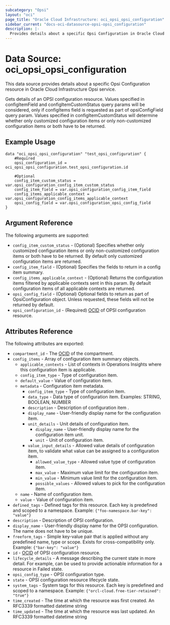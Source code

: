 ```yaml
---
subcategory: "Opsi"
layout: "oci"
page_title: "Oracle Cloud Infrastructure: oci_opsi_opsi_configuration"
sidebar_current: "docs-oci-datasource-opsi-opsi_configuration"
description: |-
  Provides details about a specific Opsi Configuration in Oracle Cloud Infrastructure Opsi service
---
```


# Data Source: oci_opsi_opsi_configuration
This data source provides details about a specific Opsi Configuration resource in Oracle Cloud Infrastructure Opsi service.

Gets details of an OPSI configuration resource.
Values specified in configItemField and configItemCustomStatus query params will be considered, only if configItems field is requested as part of opsiConfigField query param.
Values specified in configItemCustomStatus will determine whether only customized configuration items or only non-customized configuration items or both have to be returned.


## Example Usage

```hcl
data "oci_opsi_opsi_configuration" "test_opsi_configuration" {
	#Required
	opsi_configuration_id = oci_opsi_opsi_configuration.test_opsi_configuration.id

	#Optional
	config_item_custom_status = var.opsi_configuration_config_item_custom_status
	config_item_field = var.opsi_configuration_config_item_field
	config_items_applicable_context = var.opsi_configuration_config_items_applicable_context
	opsi_config_field = var.opsi_configuration_opsi_config_field
}
```

## Argument Reference

The following arguments are supported:

* `config_item_custom_status` - (Optional) Specifies whether only customized configuration items or only non-customized configuration items or both have to be returned. By default only customized configuration items are returned. 
* `config_item_field` - (Optional) Specifies the fields to return in a config item summary.
* `config_items_applicable_context` - (Optional) Returns the configuration items filtered by applicable contexts sent in this param. By default configuration items of all applicable contexts are returned. 
* `opsi_config_field` - (Optional) Optional fields to return as part of OpsiConfiguration object. Unless requested, these fields will not be returned by default. 
* `opsi_configuration_id` - (Required) [OCID](https://docs.cloud.oracle.com/iaas/Content/General/Concepts/identifiers.htm) of OPSI configuration resource. 


## Attributes Reference

The following attributes are exported:

* `compartment_id` - The [OCID](https://docs.cloud.oracle.com/iaas/Content/General/Concepts/identifiers.htm) of the compartment.
* `config_items` - Array of configuration item summary objects.
	* `applicable_contexts` - List of contexts in Operations Insights where this configuration item is applicable.
	* `config_item_type` - Type of configuration item.
	* `default_value` - Value of configuration item.
	* `metadata` - Configuration item metadata.
		* `config_item_type` - Type of configuration item.
		* `data_type` - Data type of configuration item. Examples: STRING, BOOLEAN, NUMBER 
		* `description` - Description of configuration item .
		* `display_name` - User-friendly display name for the configuration item.
		* `unit_details` - Unit details of configuration item.
			* `display_name` - User-friendly display name for the configuration item unit.
			* `unit` - Unit of configuration item.
		* `value_input_details` - Allowed value details of configuration item, to validate what value can be assigned to a configuration item.
			* `allowed_value_type` - Allowed value type of configuration item.
			* `max_value` - Maximum value limit for the configuration item.
			* `min_value` - Minimum value limit for the configuration item.
			* `possible_values` - Allowed values to pick for the configuration item.
	* `name` - Name of configuration item.
	* `value` - Value of configuration item.
* `defined_tags` - Defined tags for this resource. Each key is predefined and scoped to a namespace. Example: `{"foo-namespace.bar-key": "value"}` 
* `description` - Description of OPSI configuration.
* `display_name` - User-friendly display name for the OPSI configuration. The name does not have to be unique.
* `freeform_tags` - Simple key-value pair that is applied without any predefined name, type or scope. Exists for cross-compatibility only. Example: `{"bar-key": "value"}` 
* `id` - [OCID](https://docs.cloud.oracle.com/iaas/Content/General/Concepts/identifiers.htm) of OPSI configuration resource. 
* `lifecycle_details` - A message describing the current state in more detail. For example, can be used to provide actionable information for a resource in Failed state.
* `opsi_config_type` - OPSI configuration type.
* `state` - OPSI configuration resource lifecycle state.
* `system_tags` - System tags for this resource. Each key is predefined and scoped to a namespace. Example: `{"orcl-cloud.free-tier-retained": "true"}` 
* `time_created` - The time at which the resource was first created. An RFC3339 formatted datetime string
* `time_updated` - The time at which the resource was last updated. An RFC3339 formatted datetime string

